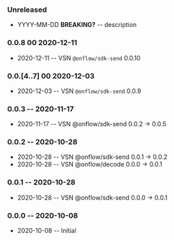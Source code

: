 ### Unreleased

- YYYY-MM-DD **BREAKING?** -- description

### 0.0.8 00 2020-12-11

- 2020-12-11 -- VSN `@onflow/sdk-send` 0.0.10

### 0.0.[4..7] 00 2020-12-03

- 2020-12-03 -- VSN `@onflow/sdk-send` 0.0.9

### 0.0.3 -- 2020-11-17

- 2020-11-17 -- VSN @onflow/sdk-send 0.0.2 -> 0.0.5

### 0.0.2 -- 2020-10-28

- 2020-10-28 -- VSN @onflow/sdk-send 0.0.1 -> 0.0.2
- 2020-10-28 -- VSN @onflow/decode 0.0.0 -> 0.0.1

### 0.0.1 -- 2020-10-28

- 2020-10-28 -- VSN @onflow/sdk-send 0.0.0 -> 0.0.1

### 0.0.0 -- 2020-10-08

- 2020-10-08 -- Initial
